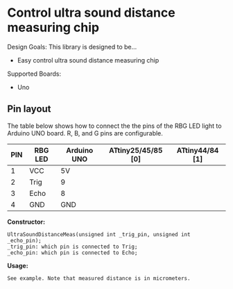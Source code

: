 # Control ultra sound distance measuring chip
  
Design Goals: This library is designed to be...  
  
* Easy control ultra sound distance measuring chip
  
Supported Boards:  
  
* Uno

## Pin layout

The table below shows how to connect the the pins of the RBG LED light
to Arduino UNO board.
R, B, and G pins are configurable.

| PIN | RBG LED  | Arduino UNO | ATtiny25/45/85 [0] | ATtiny44/84 [1] |
|-----|----------|-------------|--------------------|-----------------|
|  1  |   VCC    |     5V      |                    |                 |
|  2  |   Trig   |      9      |                    |                 |
|  3  |   Echo   |      8      |                    |                 |
|  4  |   GND    |     GND     |                    |                 |


**Constructor:**

    UltraSoundDistanceMeas(unsigned int _trig_pin, unsigned int _echo_pin);
    _trig_pin: which pin is connected to Trig;
    _echo_pin: which pin is connected to Echo;

**Usage:**

    See example. Note that measured distance is in micrometers.
    
    
